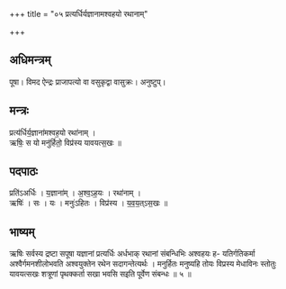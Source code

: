 +++
title = "०५ प्रत्यर्धिर्यज्ञानामश्वहयो रथानाम्"

+++
## अधिमन्त्रम्
पूषा। विमद ऐन्द्रः प्राजापत्यो वा वसुकृद्वा वासुक्रः। अनुष्टुप्।

## मन्त्रः
प्रत्य॑र्धिर्य॒ज्ञाना॑मश्वह॒यो रथा॑नाम् ।  
ऋषिः॒ स यो मनु॑र्हितो॒ विप्र॑स्य यावयत्स॒खः ॥

## पदपाठः
प्रति॑ऽअर्धिः । य॒ज्ञाना॑म् । अ॒श्व॒ऽह॒यः । रथा॑नाम् ।  
ऋषिः॑ । सः । यः । मनुः॑ऽहितः । विप्र॑स्य । य॒व॒य॒त्ऽस॒खः ॥

## भाष्यम्
ऋषिः सर्वस्य द्रष्टा सपूषा यज्ञानां प्रत्यर्धिः अर्धभाक् रथानां संबन्धिभिः अश्वहयः ह- यतिर्गतिकर्मा अश्वैर्गमनशीलोभवति अश्वयुक्तेन रथेन सदागन्तेत्यर्थः । मनुर्हितः मनुष्यहि तोयः विप्रस्य मेधाविनः स्तोतुः यावयत्सखः शत्रूणां पृथक्कर्ता सखा भवसि सइति पूर्वेण संबन्धः ॥ ५ ॥